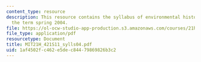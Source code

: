 ```yaml
---
content_type: resource
description: This resource contains the syllabus of environmental history course of
  the term spring 2004.
file: https://ol-ocw-studio-app-production.s3.amazonaws.com/courses/21h-421-introduction-to-environmental-history-spring-2011/1af4502fc462e5dec84479869826b3c2_MIT21H_421S11_sylls04.pdf
file_type: application/pdf
resourcetype: Document
title: MIT21H_421S11_sylls04.pdf
uid: 1af4502f-c462-e5de-c844-79869826b3c2
---
```

